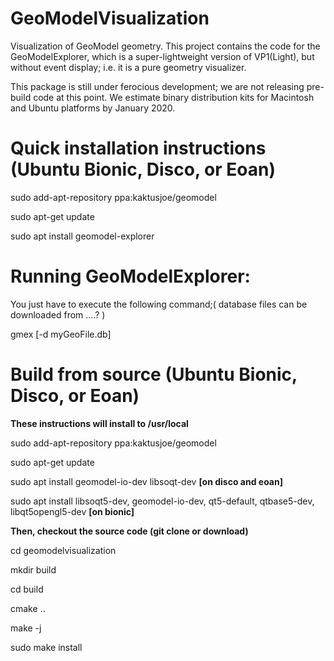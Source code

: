 # GeoModelVisualization

Visualization of GeoModel geometry.  This project contains the code for the GeoModelExplorer, which is a super-lightweight version of VP1(Light), but without event display; i.e. it is a pure geometry visualizer.  

This package is still under ferocious development; we are not releasing pre-build code at this point.  We estimate binary distribution kits for Macintosh and Ubuntu platforms by January 2020. 

# Quick installation instructions (Ubuntu Bionic, Disco, or Eoan)

sudo add-apt-repository ppa:kaktusjoe/geomodel

sudo apt-get update

sudo apt install geomodel-explorer

# Running GeoModelExplorer:

You just have to execute the following command;( database files can be downloaded from ....? )

gmex [-d myGeoFile.db]


# Build from source (Ubuntu Bionic, Disco, or Eoan)


**These instructions will install to /usr/local**

sudo add-apt-repository ppa:kaktusjoe/geomodel

sudo apt-get update

sudo apt install geomodel-io-dev libsoqt-dev **[on disco and eoan]**

sudo apt install libsoqt5-dev, geomodel-io-dev, qt5-default, qtbase5-dev, libqt5opengl5-dev **[on bionic]**

**Then, checkout the source code (git clone or download)**

cd geomodelvisualization

mkdir build

cd build 

cmake ..

make -j

sudo make install




